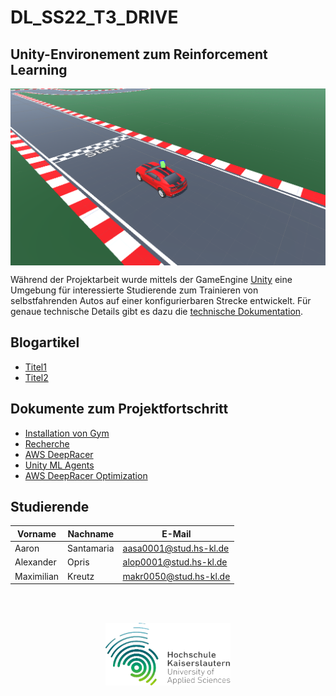 # DL_SS22_T3_DRIVE

## Unity-Environement zum Reinforcement Learning

<img src="./res/4_Start.png" align="middle" width="720"/> 

Während der Projektarbeit wurde mittels der GameEngine [Unity](https://unity.com/) eine Umgebung für interessierte Studierende zum Trainieren von selbstfahrenden Autos auf einer konfigurierbaren Strecke entwickelt. 
Für genaue technische Details gibt es dazu die [technische Dokumentation](./docs/4_Unity_Environement_Documentation.md).

## Blogartikel

- [Titel1](Link1)
- [Titel2](Link2)

## Dokumente zum Projektfortschritt

- [Installation von Gym](./docs/0_Install_Gym.md)
- [Recherche](./docs/0_Research.md)
- [AWS DeepRacer](./docs/1_AWS_DeepRacer.md)
- [Unity ML Agents](./docs/2_Unity_ML_Agents.md)
- [AWS DeepRacer Optimization](./docs/3_AWS_DeepRacer_Optimization.md)

## Studierende

<p align="center" width="100%">

| **Vorname** | **Nachname** | **E-Mail**           |
| ----------- | ------------ | -------------------- |
|Aaron        |Santamaria    |aasa0001@stud.hs-kl.de|
|Alexander    |Opris         |alop0001@stud.hs-kl.de|
|Maximilian   |Kreutz        |makr0050@stud.hs-kl.de|

</p>
<br>
<br>
<p align="center" width="100%">
    <a href="https://www.hs-kl.de/">
        <img align="middle"
            src="./res/4_Logo.png"
            width="200px" 
            height="100"/>
    </a>
</p>

